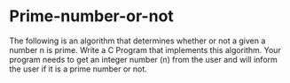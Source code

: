 # Prime-number-or-not
The following is an algorithm that determines whether or not a given a number n is prime. Write a C Program that implements this algorithm. Your program needs to get an integer number (n) from the user and will inform the user if it is a prime number or not.
